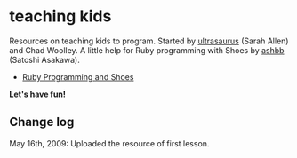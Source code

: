teaching kids
=============

Resources on teaching kids to program. Started by [ultrasaurus](http://github.com/ultrasaurus) (Sarah Allen) and Chad Woolley. A little help for Ruby programming with Shoes by [ashbb](http://github.com/ashbb) (Satoshi Asakawa).


- [Ruby Programming and Shoes](http://github.com/railsbridge/teachingkids/tree/master/md/Ruby_Programming_and_Shoes.md)


**Let's have fun!**


Change log
----------
May 16th, 2009: Uploaded the resource of first lesson.